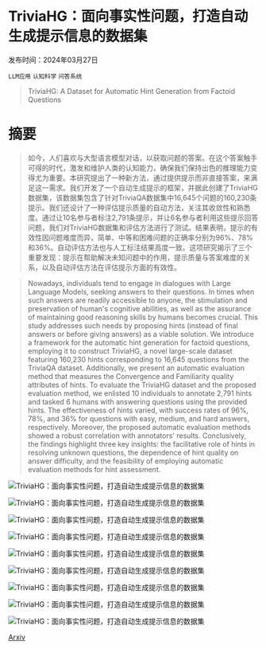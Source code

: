 # TriviaHG：面向事实性问题，打造自动生成提示信息的数据集

发布时间：2024年03月27日

`LLM应用` `认知科学` `问答系统`

> TriviaHG: A Dataset for Automatic Hint Generation from Factoid Questions

# 摘要

> 如今，人们喜欢与大型语言模型对话，以获取问题的答案。在这个答案触手可得的时代，激发和维护人类的认知能力，确保我们保持出色的推理能力变得尤为重要。本研究提出了一种新方法，通过提供提示而非直接答案，来满足这一需求。我们开发了一个自动生成提示的框架，并据此创建了TriviaHG数据集，该数据集包含了针对TriviaQA数据集中16,645个问题的160,230条提示。我们还设计了一种评估提示质量的自动方法，关注其收敛性和熟悉度。通过让10名参与者标注2,791条提示，并让6名参与者利用这些提示回答问题，我们对TriviaHG数据集和评估方法进行了测试。结果表明，提示的有效性因问题难度而异，简单、中等和困难问题的正确率分别为96%、78%和36%。自动评估方法也与人工标注结果高度一致。这项研究揭示了三个重要发现：提示在帮助解决未知问题中的作用，提示质量与答案难度的关系，以及自动评估方法在评估提示方面的有效性。

> Nowadays, individuals tend to engage in dialogues with Large Language Models, seeking answers to their questions. In times when such answers are readily accessible to anyone, the stimulation and preservation of human's cognitive abilities, as well as the assurance of maintaining good reasoning skills by humans becomes crucial. This study addresses such needs by proposing hints (instead of final answers or before giving answers) as a viable solution. We introduce a framework for the automatic hint generation for factoid questions, employing it to construct TriviaHG, a novel large-scale dataset featuring 160,230 hints corresponding to 16,645 questions from the TriviaQA dataset. Additionally, we present an automatic evaluation method that measures the Convergence and Familiarity quality attributes of hints. To evaluate the TriviaHG dataset and the proposed evaluation method, we enlisted 10 individuals to annotate 2,791 hints and tasked 6 humans with answering questions using the provided hints. The effectiveness of hints varied, with success rates of 96%, 78%, and 36% for questions with easy, medium, and hard answers, respectively. Moreover, the proposed automatic evaluation methods showed a robust correlation with annotators' results. Conclusively, the findings highlight three key insights: the facilitative role of hints in resolving unknown questions, the dependence of hint quality on answer difficulty, and the feasibility of employing automatic evaluation methods for hint assessment.

![TriviaHG：面向事实性问题，打造自动生成提示信息的数据集](../../../paper_images/2403.18426/x1.png)

![TriviaHG：面向事实性问题，打造自动生成提示信息的数据集](../../../paper_images/2403.18426/x2.png)

![TriviaHG：面向事实性问题，打造自动生成提示信息的数据集](../../../paper_images/2403.18426/x3.png)

![TriviaHG：面向事实性问题，打造自动生成提示信息的数据集](../../../paper_images/2403.18426/x4.png)

![TriviaHG：面向事实性问题，打造自动生成提示信息的数据集](../../../paper_images/2403.18426/x5.png)

![TriviaHG：面向事实性问题，打造自动生成提示信息的数据集](../../../paper_images/2403.18426/x6.png)

![TriviaHG：面向事实性问题，打造自动生成提示信息的数据集](../../../paper_images/2403.18426/x7.png)

![TriviaHG：面向事实性问题，打造自动生成提示信息的数据集](../../../paper_images/2403.18426/x8.png)

![TriviaHG：面向事实性问题，打造自动生成提示信息的数据集](../../../paper_images/2403.18426/x9.png)

[Arxiv](https://arxiv.org/abs/2403.18426)